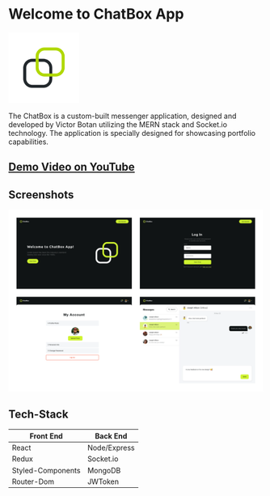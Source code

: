 # Welcome to ChatBox App

<img src="/public/logo.webp" width="140" >

The ChatBox is a custom-built messenger application, designed and developed by Victor Botan utilizing the MERN stack and Socket.io technology. The application is specially designed for showcasing portfolio capabilities.

## [Demo Video on YouTube](https://youtube.com)
## Screenshots
<img src="/public/screenshots.webp">

## Tech-Stack

| Front End | Back End |
| --- | --- |
| React | Node/Express |
| Redux | Socket.io |
| Styled-Components | MongoDB |
| Router-Dom | JWToken |
